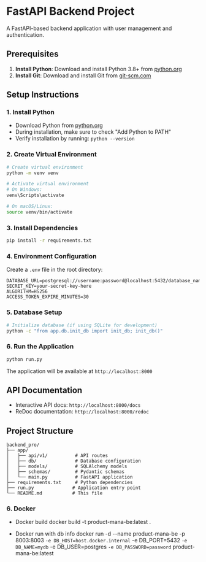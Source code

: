 # FastAPI Backend Project

A FastAPI-based backend application with user management and authentication.

## Prerequisites

1. **Install Python**: Download and install Python 3.8+ from [python.org](https://www.python.org/downloads/)
2. **Install Git**: Download and install Git from [git-scm.com](https://git-scm.com/)

## Setup Instructions

### 1. Install Python
- Download Python from [python.org](https://www.python.org/downloads/)
- During installation, make sure to check "Add Python to PATH"
- Verify installation by running: `python --version`

### 2. Create Virtual Environment
```bash
# Create virtual environment
python -m venv venv

# Activate virtual environment
# On Windows:
venv\Scripts\activate

# On macOS/Linux:
source venv/bin/activate
```

### 3. Install Dependencies
```bash
pip install -r requirements.txt
```

### 4. Environment Configuration
Create a `.env` file in the root directory:
```env
DATABASE_URL=postgresql://username:password@localhost:5432/database_name
SECRET_KEY=your-secret-key-here
ALGORITHM=HS256
ACCESS_TOKEN_EXPIRE_MINUTES=30
```

### 5. Database Setup
```bash
# Initialize database (if using SQLite for development)
python -c "from app.db.init_db import init_db; init_db()"
```

### 6. Run the Application
```bash
python run.py
```

The application will be available at `http://localhost:8000`

## API Documentation
- Interactive API docs: `http://localhost:8000/docs`
- ReDoc documentation: `http://localhost:8000/redoc`

## Project Structure
```
backend_pro/
├── app/
│   ├── api/v1/          # API routes
│   ├── db/              # Database configuration
│   ├── models/          # SQLAlchemy models
│   ├── schemas/         # Pydantic schemas
│   └── main.py          # FastAPI application
├── requirements.txt     # Python dependencies
├── run.py              # Application entry point
└── README.md           # This file
```

### 6. Docker

- Docker build
docker build -t product-mana-be:latest .

- Docker run with db info
docker run -d --name product-mana-be -p 8003:8003 `
  -e DB_HOST=host.docker.internal `
  -e DB_PORT=5432 `
  -e DB_NAME=mydb `
  -e DB_USER=postgres `
  -e DB_PASSWORD=password `
  product-mana-be:latest
